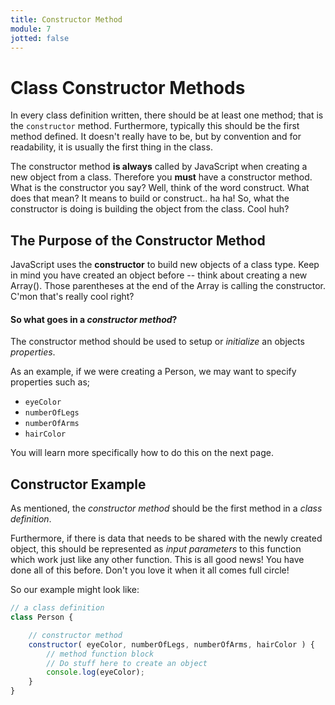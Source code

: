 ```yaml
---
title: Constructor Method
module: 7
jotted: false
---
```


# Class Constructor Methods

In every class definition written, there should be at least one method; that is the `constructor` method. Furthermore, typically this should be the first method defined. It doesn't really have to be, but by convention and for readability, it is usually the first thing in the class.

The constructor method **is always** called by JavaScript when creating a new object from a class. Therefore you **must** have a constructor method.  What is the constructor you say?  Well, think of the word construct.  What does that mean?  It means to build or construct.. ha ha! So, what the constructor is doing is building the object from the class.  Cool huh?

## The Purpose of the Constructor Method

JavaScript uses the **constructor** to build new objects of a class type. Keep in mind you have created an object before -- think about creating a new Array().  Those parentheses at the end of the Array is calling the constructor.  C'mon that's really cool right?

#### So what goes in a _constructor method_?

The constructor method should be used to setup or _initialize_ an objects _properties_.

As an example, if we were creating a Person, we may want to specify properties such as;

- `eyeColor`
- `numberOfLegs`
- `numberOfArms`
- `hairColor`

You will learn more specifically how to do this on the next page.

## Constructor Example

As mentioned, the _constructor method_ should be the first method in a _class definition_.

Furthermore, if there is data that needs to be shared with the newly created object, this should be represented as _input parameters_ to this function which work just like any other function.  This is all good news! You have done all of this before.  Don't you love it when it all comes full circle!

So our example might look like:

```js
// a class definition
class Person {

    // constructor method
    constructor( eyeColor, numberOfLegs, numberOfArms, hairColor ) {
        // method function block
        // Do stuff here to create an object
        console.log(eyeColor);
    }
}
```
